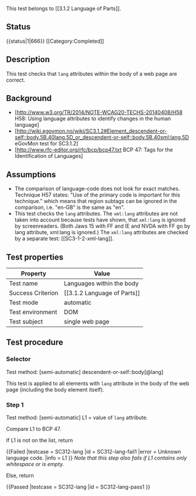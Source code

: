 This test belongs to [[3.1.2 Language of Parts]].
## Status
{{status|1|666}}
[[Category:Completed]]

## Description

This test checks that `lang` attributes within the body of a web page are correct.

## Background
- [http://www.w3.org/TR/2014/NOTE-WCAG20-TECHS-20140408/H58  H58: Using language attributes to identify changes in the human language]
- [http://wiki.egovmon.no/wiki/SC3.1.2#Element_descendent-or-self::body.5B.40lang.5D_or_descendent-or-self::body.5B.40xml:lang.5D eGovMon test for SC3.1.2]
- [http://www.rfc-editor.org/rfc/bcp/bcp47.txt BCP 47: Tags for the Identification of Languages]

## Assumptions
- The comparison of language-code does not look for exact matches. Technique H57 states: "Use of the primary code is important for this technique." which means that region subtags can be ignored in the comparison, i.e. "en-GB" is the same as "en".
- This test checks the `lang` attributes. The `xml:lang` attributes are not taken into account because tests have shown, that `xml:lang` is ignored by screenreaders. (Both Jaws 15 with FF and IE and NVDA with FF go by lang attribute, xml:lang is ignored.) The `xml:lang` attributes are checked by a separate test: [[SC3-1-2-xml-lang]].

## Test properties

| Property         | Value
|------------------|----
|Test name         |Languages within the body
|Success Criterion |[[3.1.2 Language of Parts]]
|Test mode         |automatic
|Test environment  |DOM
|Test subject      |single web page


## Test procedure

### Selector
Test method: [semi-automatic]
 descendent-or-self::body[@lang]

This test is applied to all elements with `lang` attribute in the body of the web page (including the body element itself).

### Step 1
Test method: [semi-automatic]
L1 = value of `lang` attribute.

Compare L1 to BCP 47.

If L1 is not on the list, return

{{Failed
|testcase = SC312-lang
|id = SC312-lang-fail1
|error = Unknown language code.
|info = L1
}}
*Note that this step also fails if L1 contains only whitespace or is empty.*

Else, return

{{Passed
|testcase = SC312-lang
|id = SC312-lang-pass1
}}
